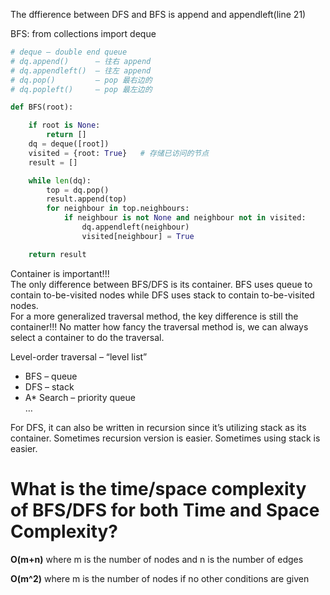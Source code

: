 The dffierence between DFS and BFS is append and appendleft(line 21)

BFS:
from collections import deque
```python
# deque – double end queue
# dq.append()      – 往右 append
# dq.appendleft()  – 往左 append
# dq.pop()         – pop 最右边的
# dq.popleft()     – pop 最左边的

def BFS(root):

    if root is None:
        return []
    dq = deque([root])
    visited = {root: True}   # 存储已访问的节点
    result = []

    while len(dq):
        top = dq.pop()
        result.append(top)
        for neighbour in top.neighbours:
            if neighbour is not None and neighbour not in visited:
                dq.appendleft(neighbour)
                visited[neighbour] = True

    return result
```

Container is important!!!  
The only difference between BFS/DFS is its container. BFS uses queue to contain to-be-visited nodes while DFS uses stack to contain to-be-visited nodes.  
For a more generalized traversal method, the key difference is still the container!!! No matter how fancy the traversal method is, we can always select a container to do the traversal.

Level-order traversal – “level list”  
- BFS – queue  
- DFS – stack  
- A* Search – priority queue  
…

For DFS, it can also be written in recursion since it’s utilizing stack as its container. Sometimes recursion version is easier. Sometimes using stack is easier.

What is the time/space complexity of BFS/DFS for both Time and Space Complexity?
========
**O(m+n)** where m is the number of nodes and n is the number of edges

**O(m^2)** where m is the number of nodes if no other conditions are given

